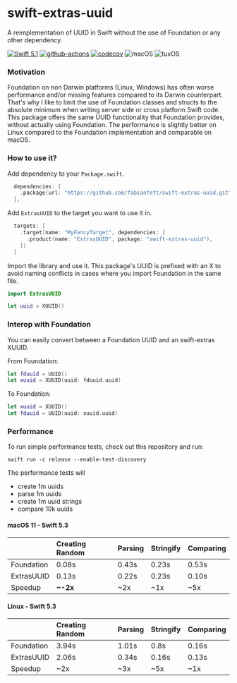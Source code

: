 # swift-extras-uuid

A reimplementation of UUID in Swift without the use of Foundation or any other dependency. 

[![Swift 5.1](https://img.shields.io/badge/Swift-5.1-blue.svg)](https://swift.org/download/)
[![github-actions](https://github.com/fabianfett/swift-extras-uuid/workflows/CI/badge.svg)](https://github.com/fabianfett/swift-extras-uuid/actions)
[![codecov](https://codecov.io/gh/fabianfett/swift-extras-uuid/branch/main/graph/badge.svg)](https://codecov.io/gh/fabianfett/swift-extras-uuid)
![macOS](https://img.shields.io/badge/os-macOS-green.svg?style=flat)
![tuxOS](https://img.shields.io/badge/os-tuxOS-green.svg?style=flat)

### Motivation

Foundation on non Darwin platforms (Linux, Windows) has often worse performance and/or missing features compared to its Darwin counterpart. That's why I like to limit the use of Foundation classes and structs to the absolute minimum when writing server side or cross platform Swift code. This package offers the same UUID functionality that Foundation provides, without actually using Foundation. The performance is slightly better on Linux compared to the Foundation implementation and comparable on macOS. 

### How to use it?

Add dependency to your `Package.swift`.

```swift
  dependencies: [
    .package(url: "https://github.com/fabianfett/swift-extras-uuid.git", .upToNextMajor(from: "0.1.0")),
  ],
```

Add `ExtrasUUID` to the target you want to use it in.

```swift
  targets: [
    .target(name: "MyFancyTarget", dependencies: [
      .product(name: "ExtrasUUID", package: "swift-extras-uuid"),
    ])
  ]
```

Import the library and use it. This package's UUID is prefixed with an X to avoid naming conflicts in cases where you import Foundation in the same file.

```swift
import ExtrasUUID

let uuid = XUUID()
```

### Interop with Foundation

You can easily convert between a Foundation UUID and an swift-extras XUUID.

From Foundation:

```swift
let fduuid = UUID() 
let xuuid = XUUID(uuid: fduuid.uuid)
```

To Foundation:
```swift
let xuuid = XUUID() 
let fduuid = UUID(uuid: xuuid.uuid)
```

### Performance

To run simple performance tests, check out this repository and run:

```
swift run -c release --enable-test-discovery
```

The performance tests will 

- create 1m uuids
- parse 1m uuids 
- create 1m uuid strings
- compare 10k uuids

#### macOS 11 - Swift 5.3

|  | Creating Random | Parsing | Stringify | Comparing |
|:--|:--|:--|:--|:--|
| Foundation   | 0.08s | 0.43s | 0.23s | 0.53s |
| ExtrasUUID | 0.13s | 0.22s | 0.23s | 0.10s |
| Speedup | **~-2x** | ~2x | ~1x | ~5x |

#### Linux - Swift 5.3

|  | Creating Random | Parsing | Stringify | Comparing |
|:--|:--|:--|:--|:--|
| Foundation   | 3.94s | 1.01s | 0.8s | 0.16s |
| ExtrasUUID | 2.06s | 0.34s | 0.16s | 0.13s |
| Speedup | ~2x | ~3x | ~5x | ~1x |

